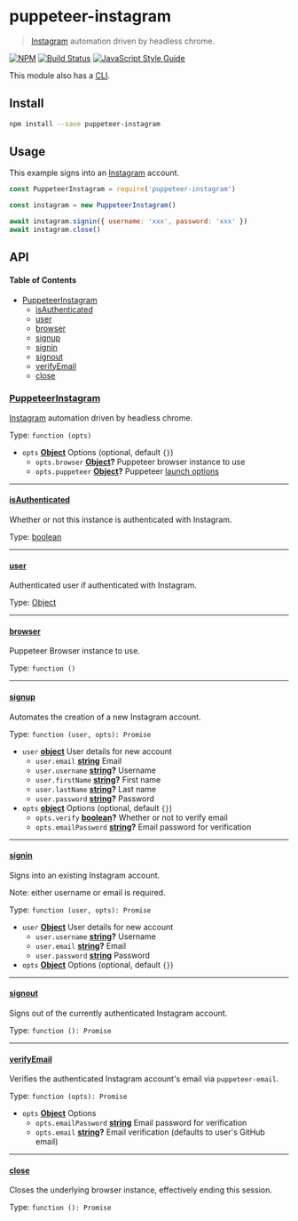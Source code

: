 # puppeteer-instagram

> [Instagram](https://instagram.com) automation driven by headless chrome.

[![NPM](https://img.shields.io/npm/v/puppeteer-instagram.svg)](https://www.npmjs.com/package/puppeteer-instagram) [![Build Status](https://travis-ci.com/transitive-bullshit/puppeteer-instagram.svg?branch=master)](https://travis-ci.com/transitive-bullshit/puppeteer-instagram) [![JavaScript Style Guide](https://img.shields.io/badge/code_style-standard-brightgreen.svg)](https://standardjs.com)

This module also has a [CLI](https://github.com/transitive-bullshit/puppeteer-instagram-cli).

## Install

```bash
npm install --save puppeteer-instagram
```

## Usage

This example signs into an [Instagram](https://instagram.com) account.

```js
const PuppeteerInstagram = require('puppeteer-instagram')

const instagram = new PuppeteerInstagram()

await instagram.signin({ username: 'xxx', password: 'xxx' })
await instagram.close()
```

## API

<!-- Generated by documentation.js. Update this documentation by updating the source code. -->

#### Table of Contents

-   [PuppeteerInstagram](#puppeteerinstagram)
    -   [isAuthenticated](#isauthenticated)
    -   [user](#user)
    -   [browser](#browser)
    -   [signup](#signup)
    -   [signin](#signin)
    -   [signout](#signout)
    -   [verifyEmail](#verifyemail)
    -   [close](#close)

### [PuppeteerInstagram](https://github.com/transitive-bullshit/puppeteer-instagram/blob/3241815ee3d5ae673c485c829d04fba4f349ac12/index.js#L21-L175)

[Instagram](https://instagram.com) automation driven by headless chrome.

Type: `function (opts)`

-   `opts` **[Object](https://developer.mozilla.org/docs/Web/JavaScript/Reference/Global_Objects/Object)** Options (optional, default `{}`)
    -   `opts.browser` **[Object](https://developer.mozilla.org/docs/Web/JavaScript/Reference/Global_Objects/Object)?** Puppeteer browser instance to use
    -   `opts.puppeteer` **[Object](https://developer.mozilla.org/docs/Web/JavaScript/Reference/Global_Objects/Object)?** Puppeteer [launch options](https://github.com/GoogleChrome/puppeteer/blob/master/docs/api.md#puppeteerlaunchoptions)

* * *

#### [isAuthenticated](https://github.com/transitive-bullshit/puppeteer-instagram/blob/3241815ee3d5ae673c485c829d04fba4f349ac12/index.js#L32-L32)

Whether or not this instance is authenticated with Instagram.

Type: [boolean](https://developer.mozilla.org/docs/Web/JavaScript/Reference/Global_Objects/Boolean)

* * *

#### [user](https://github.com/transitive-bullshit/puppeteer-instagram/blob/3241815ee3d5ae673c485c829d04fba4f349ac12/index.js#L39-L39)

Authenticated user if authenticated with Instagram.

Type: [Object](https://developer.mozilla.org/docs/Web/JavaScript/Reference/Global_Objects/Object)

* * *

#### [browser](https://github.com/transitive-bullshit/puppeteer-instagram/blob/3241815ee3d5ae673c485c829d04fba4f349ac12/index.js#L46-L52)

Puppeteer Browser instance to use.

Type: `function ()`

* * *

#### [signup](https://github.com/transitive-bullshit/puppeteer-instagram/blob/3241815ee3d5ae673c485c829d04fba4f349ac12/index.js#L68-L100)

Automates the creation of a new Instagram account.

Type: `function (user, opts): Promise`

-   `user` **[object](https://developer.mozilla.org/docs/Web/JavaScript/Reference/Global_Objects/Object)** User details for new account
    -   `user.email` **[string](https://developer.mozilla.org/docs/Web/JavaScript/Reference/Global_Objects/String)** Email
    -   `user.username` **[string](https://developer.mozilla.org/docs/Web/JavaScript/Reference/Global_Objects/String)?** Username
    -   `user.firstName` **[string](https://developer.mozilla.org/docs/Web/JavaScript/Reference/Global_Objects/String)?** First name
    -   `user.lastName` **[string](https://developer.mozilla.org/docs/Web/JavaScript/Reference/Global_Objects/String)?** Last name
    -   `user.password` **[string](https://developer.mozilla.org/docs/Web/JavaScript/Reference/Global_Objects/String)?** Password
-   `opts` **[object](https://developer.mozilla.org/docs/Web/JavaScript/Reference/Global_Objects/Object)** Options (optional, default `{}`)
    -   `opts.verify` **[boolean](https://developer.mozilla.org/docs/Web/JavaScript/Reference/Global_Objects/Boolean)?** Whether or not to verify email
    -   `opts.emailPassword` **[string](https://developer.mozilla.org/docs/Web/JavaScript/Reference/Global_Objects/String)?** Email password for verification

* * *

#### [signin](https://github.com/transitive-bullshit/puppeteer-instagram/blob/3241815ee3d5ae673c485c829d04fba4f349ac12/index.js#L114-L130)

Signs into an existing Instagram account.

Note: either username or email is required.

Type: `function (user, opts): Promise`

-   `user` **[Object](https://developer.mozilla.org/docs/Web/JavaScript/Reference/Global_Objects/Object)** User details for new account
    -   `user.username` **[string](https://developer.mozilla.org/docs/Web/JavaScript/Reference/Global_Objects/String)?** Username
    -   `user.email` **[string](https://developer.mozilla.org/docs/Web/JavaScript/Reference/Global_Objects/String)?** Email
    -   `user.password` **[string](https://developer.mozilla.org/docs/Web/JavaScript/Reference/Global_Objects/String)** Password
-   `opts` **[Object](https://developer.mozilla.org/docs/Web/JavaScript/Reference/Global_Objects/Object)** Options (optional, default `{}`)

* * *

#### [signout](https://github.com/transitive-bullshit/puppeteer-instagram/blob/3241815ee3d5ae673c485c829d04fba4f349ac12/index.js#L136-L142)

Signs out of the currently authenticated Instagram account.

Type: `function (): Promise`

* * *

#### [verifyEmail](https://github.com/transitive-bullshit/puppeteer-instagram/blob/3241815ee3d5ae673c485c829d04fba4f349ac12/index.js#L152-L161)

Verifies the authenticated Instagram account's email via `puppeteer-email`.

Type: `function (opts): Promise`

-   `opts` **[Object](https://developer.mozilla.org/docs/Web/JavaScript/Reference/Global_Objects/Object)** Options
    -   `opts.emailPassword` **[string](https://developer.mozilla.org/docs/Web/JavaScript/Reference/Global_Objects/String)** Email password for verification
    -   `opts.email` **[string](https://developer.mozilla.org/docs/Web/JavaScript/Reference/Global_Objects/String)?** Email verification (defaults to user's GitHub email)

* * *

#### [close](https://github.com/transitive-bullshit/puppeteer-instagram/blob/3241815ee3d5ae673c485c829d04fba4f349ac12/index.js#L168-L174)

Closes the underlying browser instance, effectively ending this session.

Type: `function (): Promise`
